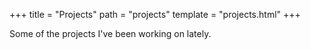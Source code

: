 +++ 
title = "Projects" 
path = "projects" 
template = "projects.html" 
+++

Some of the projects I've been working on lately.
